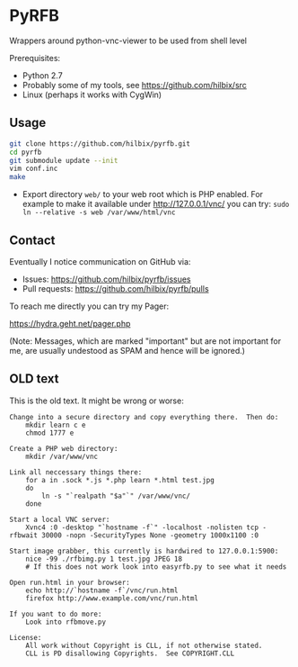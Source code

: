 # PyRFB

Wrappers around python-vnc-viewer to be used from shell level

Prerequisites:

- Python 2.7
- Probably some of my tools, see https://github.com/hilbix/src
- Linux (perhaps it works with CygWin)


## Usage

```bash
git clone https://github.com/hilbix/pyrfb.git
cd pyrfb
git submodule update --init
vim conf.inc
make
```

- Export directory `web/` to your web root which is PHP enabled.  For example to make it available under http://127.0.0.1/vnc/ you can try: `sudo ln --relative -s web /var/www/html/vnc`


## Contact

Eventually I notice communication on GitHub via:

- Issues: https://github.com/hilbix/pyrfb/issues
- Pull requests: https://github.com/hilbix/pyrfb/pulls

To reach me directly you can try my Pager:

https://hydra.geht.net/pager.php

(Note: Messages, which are marked "important" but are not important for me, are usually undestood as SPAM and hence will be ignored.)



## OLD text

This is the old text.  It might be wrong or worse:

```
Change into a secure directory and copy everything there.  Then do:
	mkdir learn c e
	chmod 1777 e

Create a PHP web directory:
	mkdir /var/www/vnc

Link all neccessary things there:
	for a in .sock *.js *.php learn *.html test.jpg
	do
		ln -s "`realpath "$a"`" /var/www/vnc/
	done

Start a local VNC server:
	Xvnc4 :0 -desktop "`hostname -f`" -localhost -nolisten tcp -rfbwait 30000 -nopn -SecurityTypes None -geometry 1000x1100 :0

Start image grabber, this currently is hardwired to 127.0.0.1:5900:
	nice -99 ./rfbimg.py 1 test.jpg JPEG 18
	# If this does not work look into easyrfb.py to see what it needs

Open run.html in your browser:
	echo http://`hostname -f`/vnc/run.html
	firefox http://www.example.com/vnc/run.html

If you want to do more:
	Look into rfbmove.py

License:
	All work without Copyright is CLL, if not otherwise stated.
	CLL is PD disallowing Copyrights.  See COPYRIGHT.CLL
```
